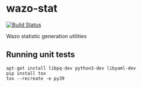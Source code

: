 # wazo-stat
[![Build Status](https://jenkins.wazo.community/buildStatus/icon?job=wazo-stat)](https://jenkins.wazo.community/job/wazo-stat)

Wazo statistic generation utilities


## Running unit tests

```shell
apt-get install libpq-dev python3-dev libyaml-dev
pip install tox
tox --recreate -e py39
```
